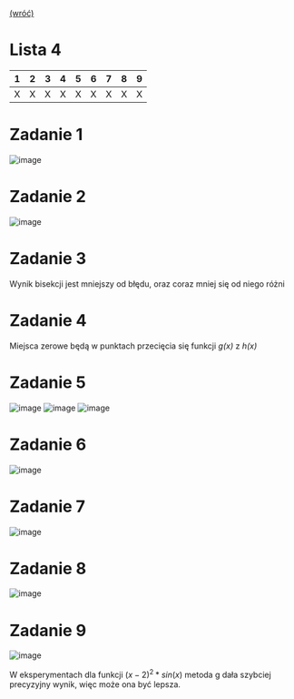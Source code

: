 [(wróć)](../)

# Lista 4
| 1 | 2 | 3 | 4 | 5 | 6 | 7 | 8 | 9 |
|---|---|---|---|---|---|---|---|---|
| X | X | X | X | X | X | X | X | X |


# Zadanie 1
![image](zad1.png)

# Zadanie 2
![image](zad2.png)

# Zadanie 3
Wynik bisekcji jest mniejszy od błędu, oraz coraz mniej się od niego różni

# Zadanie 4
Miejsca zerowe będą w punktach przecięcia się funkcji _g(x)_ z _h(x)_

# Zadanie 5
![image](zad5ab.png)
![image](zad5c.png)
![image](zad5c_graph.png)


# Zadanie 6
![image](zad6.png)

# Zadanie 7
![image](zad7.png)

# Zadanie 8
![image](zad8.png)

# Zadanie 9
![image](zad9.png)

W eksperymentach dla funkcji $(x-2)^2*sin(x)$ metoda g dała szybciej precyzyjny wynik, więc może ona być lepsza.  

